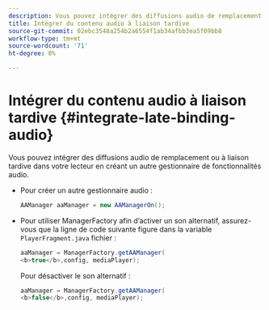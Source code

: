 ```yaml
---
description: Vous pouvez intégrer des diffusions audio de remplacement ou à liaison tardive dans votre lecteur en créant un autre gestionnaire de fonctionnalités audio.
title: Intégrer du contenu audio à liaison tardive
source-git-commit: 02ebc3548a254b2a6554f1ab34afbb3ea5f09bb8
workflow-type: tm+mt
source-wordcount: '71'
ht-degree: 0%

---
```


# Intégrer du contenu audio à liaison tardive {#integrate-late-binding-audio}

Vous pouvez intégrer des diffusions audio de remplacement ou à liaison tardive dans votre lecteur en créant un autre gestionnaire de fonctionnalités audio.

* Pour créer un autre gestionnaire audio :

  ```java
  AAManager aaManager = new AAManagerOn(); 
  ```

* Pour utiliser ManagerFactory afin d’activer un son alternatif, assurez-vous que la ligne de code suivante figure dans la variable `PlayerFragment.java` fichier :

  ```java
  aaManager = ManagerFactory.getAAManager( 
  <b>true</b>,config, mediaPlayer);
  ```

  Pour désactiver le son alternatif :

  ```java
  aaManager = ManagerFactory.getAAManager( 
  <b>false</b>,config, mediaPlayer);
  ```
